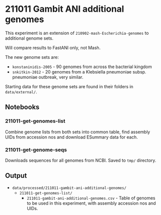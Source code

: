 # 211011 Gambit ANI additional genomes

This experiment is an extension of `210902-mash-Escherichia-genomes` to additional genome sets.

Will compare results to FastANI only, not Mash.

The new genome sets are:

* `konstaninidis-2005` - 90 genomes from across the bacterial kingdom
* `snkitkin-2012` - 20 genomes from a Klebsiella pneumoniae subsp. pneumoniae outbreak, very similar.

Starting data for these genome sets are found in their folders in `data/external/`.


## Notebooks

### 211011-get-genomes-list

Combine genome lists from both sets into common table, find assembly UIDs from accession nos and
download ESummary data for each.


### 211011-get-genome-seqs

Downloads sequences for all genomes from NCBI. Saved to `tmp/` directory.


## Output

* `data/processed/211011-gambit-ani-additional-genomes/`
  * `211011-get-genomes-list/`
    * `211011-gambit-ani-additional-genomes.csv` - Table of genomes to be used in this experiment,
      with assembly accession nos and UIDs.

